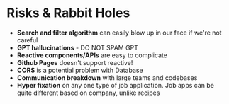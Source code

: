 # Risks & Rabbit Holes

- **Search and filter algorithm** can easily blow up in our face if we're not careful
- **GPT hallucinations** - DO NOT SPAM GPT
- **Reactive components/APIs** are easy to complicate
- **Github Pages** doesn't support reactive!
- **CORS** is a potential problem with Database
- **Communication breakdown** with large teams and codebases
- **Hyper fixation** on any one type of job application. Job apps can be quite different based on company, unlike recipes